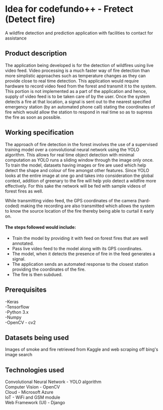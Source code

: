 # Idea for codefundo++ - Fretect (Detect fire)
A wildfire detection and prediction application with facilities to contact for assistance

## Product description
The application being developed is for the detection of wildfires using live video feed. Video processing is a much faster way of fire detection than more simplistic approaches such as temperature changes as they can provide close to real time detection. This application would require hardware to record video feed from the forest and transmit it to the system. This portion is not implemented as a part of the application and hence, supply of video feed is to be taken care of by the user. Once the system detects a fire at that location, a signal is sent out to the nearest specified emergency station (by an automated phone call) stating the coordinates of fire which would allow the station to respond in real time so as to supress the fire as soon as possible.

## Working specification
The approach of fire detection in the forest involves the use of a supervised training model over a convolutional neural network using the YOLO algorithm. This allows for real time object detection with minimal computation as YOLO runs a sliding window through the image only once. To train the model, datasets having images or fire are used which help detect the shape and colour of fire amongst other features. Since YOLO looks at the entire image at one go and takes into consideration the global context, addition of greenary to the fire will help yolo detect a wildfire more effectively. For this sake the network will be fed with sample videos of forest fires as well.
  
While transmitting video feed, the GPS coordinates of the camera (hard-coded) making the recording are also transmitted which allows the system to know the source location of the fire thereby being able to curtail it early on.
#### The steps followed would include:
* Train the model by providing it with feed on forest fires that are well annotated.
* Pass live video feed to the model along with its GPS coordinates.
* The model, when it detects the presence of fire in the feed generates a signal.
* The application sends an automated response to the closest station providing the coordinates of the fire.
* The fire is then subdued.
  

## Prerequisites
-Keras  
-Tensorflow  
-Python 3.x  
-Numpy  
-OpenCV - cv2  

## Datasets being used
Images of smoke and fire retrieved from Kaggle and web scraping off bing's image search  

## Technologies used
Convolutional Neural Network - YOLO algorithm  
Computer Vision - OpenCV  
Cloud - Microsoft Azure  
IoT - WiFi and GSM module  
Web Framework (UI) - Django  



